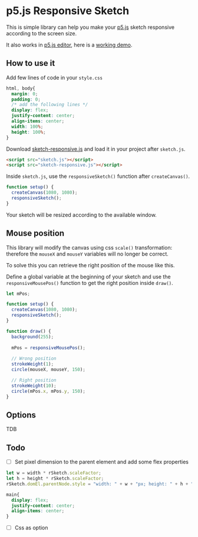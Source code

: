 # p5.js Responsive Sketch

This is simple library can help you make your [p5.js](https://p5js.org/) sketch responsive according to the screen size.

It also works in [p5.js editor](https://editor.p5js.org/), here is a [working demo](https://editor.p5js.org/lucacattan3o/sketches/GSYqzj995).

## How to use it  

Add few lines of code in your `style.css`

```css
html, body{
  margin: 0;
  padding: 0;
  /* add the following lines */
  display: flex;
  justify-content: center;
  align-items: center;
  width: 100%;
  height: 100%;
}
```

Download [sketch-responsive.js](https://raw.githubusercontent.com/lucacattan3o/p5.js-responsive-sketch/main/sketch-responsive.js) and load it in your project after `sketch.js`.

```html
<script src="sketch.js"></script>
<script src="sketch-responsive.js"></script>
```

Inside `sketch.js`, use the `responsiveSketch()` function after `createCanvas()`.

```js
function setup() {
  createCanvas(1080, 1080);
  responsiveSketch();
}
```

Your sketch will be resized according to the available window.

## Mouse position

This library will modify the canvas using css `scale()` transformation: therefore the `mouseX` and `mouseY` variables will no longer be correct.

To solve this you can retrieve the right position of the mouse like this.

Define a global variable at the beginning of your sketch and use the `responsiveMousePos()` function to get the right position inside `draw()`.

```js
let mPos;

function setup() {
  createCanvas(1080, 1080);
  responsiveSketch();
}

function draw() {
  background(255);
  
  mPos = responsiveMousePos();
  
  // Wrong position
  strokeWeight(1);
  circle(mouseX, mouseY, 150);

  // Right position
  strokeWeight(10);
  circle(mPos.x, mPos.y, 150);
}
```


## Options

TDB

## Todo

- [ ] Set pixel dimension to the parent element and add some flex properties
```js
let w = width * rSketch.scaleFactor;
let h = height * rSketch.scaleFactor;
rSketch.domEl.parentNode.style = "width: " + w + "px; height: " + h + "px;";
```
```css
main{
  display: flex;
  justify-content: center;
  align-items: center;
}
```

- [ ] Css as option



